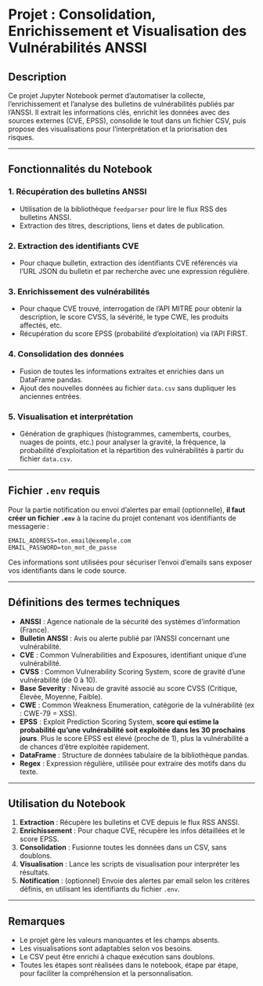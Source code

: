 # Projet : Consolidation, Enrichissement et Visualisation des Vulnérabilités ANSSI

## Description

Ce projet Jupyter Notebook permet d’automatiser la collecte, l’enrichissement et l’analyse des bulletins de vulnérabilités publiés par l’ANSSI. Il extrait les informations clés, enrichit les données avec des sources externes (CVE, EPSS), consolide le tout dans un fichier CSV, puis propose des visualisations pour l’interprétation et la priorisation des risques.

---

## Fonctionnalités du Notebook

### 1. Récupération des bulletins ANSSI
- Utilisation de la bibliothèque `feedparser` pour lire le flux RSS des bulletins ANSSI.
- Extraction des titres, descriptions, liens et dates de publication.

### 2. Extraction des identifiants CVE
- Pour chaque bulletin, extraction des identifiants CVE référencés via l’URL JSON du bulletin et par recherche avec une expression régulière.

### 3. Enrichissement des vulnérabilités
- Pour chaque CVE trouvé, interrogation de l’API MITRE pour obtenir la description, le score CVSS, la sévérité, le type CWE, les produits affectés, etc.
- Récupération du score EPSS (probabilité d’exploitation) via l’API FIRST.

### 4. Consolidation des données
- Fusion de toutes les informations extraites et enrichies dans un DataFrame pandas.
- Ajout des nouvelles données au fichier `data.csv` sans dupliquer les anciennes entrées.

### 5. Visualisation et interprétation
- Génération de graphiques (histogrammes, camemberts, courbes, nuages de points, etc.) pour analyser la gravité, la fréquence, la probabilité d’exploitation et la répartition des vulnérabilités à partir du fichier `data.csv`.

---

## Fichier `.env` requis

Pour la partie notification ou envoi d’alertes par email (optionnelle), **il faut créer un fichier `.env`** à la racine du projet contenant vos identifiants de messagerie :

```
EMAIL_ADDRESS=ton.email@exemple.com
EMAIL_PASSWORD=ton_mot_de_passe
```

Ces informations sont utilisées pour sécuriser l’envoi d’emails sans exposer vos identifiants dans le code source.

---

## Définitions des termes techniques

- **ANSSI** : Agence nationale de la sécurité des systèmes d'information (France).
- **Bulletin ANSSI** : Avis ou alerte publié par l’ANSSI concernant une vulnérabilité.
- **CVE** : Common Vulnerabilities and Exposures, identifiant unique d’une vulnérabilité.
- **CVSS** : Common Vulnerability Scoring System, score de gravité d’une vulnérabilité (de 0 à 10).
- **Base Severity** : Niveau de gravité associé au score CVSS (Critique, Élevée, Moyenne, Faible).
- **CWE** : Common Weakness Enumeration, catégorie de la vulnérabilité (ex : CWE-79 = XSS).
- **EPSS** : Exploit Prediction Scoring System, **score qui estime la probabilité qu’une vulnérabilité soit exploitée dans les 30 prochains jours**. Plus le score EPSS est élevé (proche de 1), plus la vulnérabilité a de chances d’être exploitée rapidement.
- **DataFrame** : Structure de données tabulaire de la bibliothèque pandas.
- **Regex** : Expression régulière, utilisée pour extraire des motifs dans du texte.

---

## Utilisation du Notebook

1. **Extraction** : Récupère les bulletins et CVE depuis le flux RSS ANSSI.
2. **Enrichissement** : Pour chaque CVE, récupère les infos détaillées et le score EPSS.
3. **Consolidation** : Fusionne toutes les données dans un CSV, sans doublons.
4. **Visualisation** : Lance les scripts de visualisation pour interpréter les résultats.
5. **Notification** : (optionnel) Envoie des alertes par email selon les critères définis, en utilisant les identifiants du fichier `.env`.

---

## Remarques

- Le projet gère les valeurs manquantes et les champs absents.
- Les visualisations sont adaptables selon vos besoins.
- Le CSV peut être enrichi à chaque exécution sans doublons.
- Toutes les étapes sont réalisées dans le notebook, étape par étape, pour faciliter la compréhension et la personnalisation. 